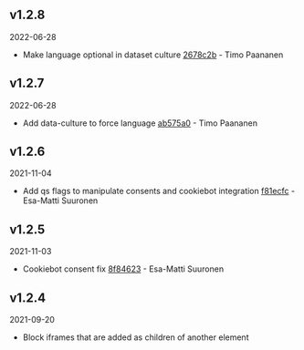 ## v1.2.8

2022-06-28

-   Make language optional in dataset culture [2678c2b](https://github.com/valu-digital/npm-packages/commit/2678c2b) - Timo Paananen

## v1.2.7

2022-06-28

-   Add data-culture to force language [ab575a0](https://github.com/valu-digital/npm-packages/commit/ab575a0) - Timo Paananen

## v1.2.6

2021-11-04

-   Add qs flags to manipulate consents and cookiebot integration [f81ecfc](https://github.com/valu-digital/npm-packages/commit/f81ecfc) - Esa-Matti Suuronen

## v1.2.5

2021-11-03

-   Cookiebot consent fix [8f84623](https://github.com/valu-digital/npm-packages/commit/8f84623) - Esa-Matti Suuronen

## v1.2.4

2021-09-20

-   Block iframes that are added as children of another element
